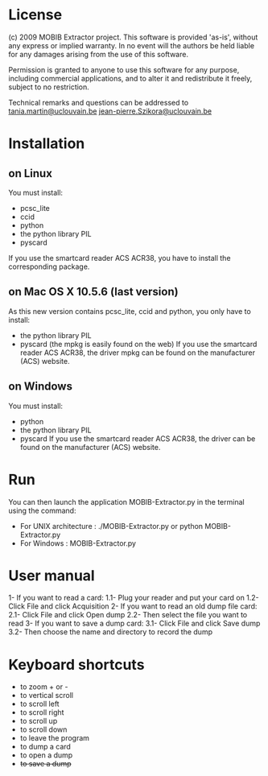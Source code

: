 # License

(c) 2009 MOBIB Extractor project. This software is provided 'as-is',
without any express or implied warranty. In no event will the authors be held
liable for any damages arising from the use of this software.

Permission is granted to anyone to use this software for any purpose,
including commercial applications, and to alter it and redistribute it
freely, subject to no restriction.

Technical remarks and questions can be addressed to
<tania.martin@uclouvain.be>
<jean-pierre.Szikora@uclouvain.be>

# Installation

## on Linux

You must install:
- pcsc_lite
- ccid
- python
- the python library PIL 
- pyscard

If you use the smartcard reader ACS ACR38, you have to install the
corresponding package.


## on Mac OS X 10.5.6 (last version)

As this new version contains pcsc_lite, ccid and python, you only have to
install:
- the python library PIL
- pyscard (the mpkg is easily found on the web)
If you use the smartcard reader ACS ACR38, the driver mpkg can be found on the
manufacturer (ACS) website.


## on Windows

You must install:
- python
- the python library PIL
- pyscard
If you use the smartcard reader ACS ACR38, the driver can be found on the
manufacturer (ACS) website.

# Run

You can then launch the application MOBIB-Extractor.py in the terminal using
the command:
- For UNIX architecture : ./MOBIB-Extractor.py or python MOBIB-Extractor.py
- For Windows : MOBIB-Extractor.py

# User manual

1- If you want to read a card:
1.1- Plug your reader and put your card on
1.2- Click File and click Acquisition
2- If you want to read an old dump file card:
2.1- Click File and click Open dump
2.2- Then select the file you want to read
3- If you want to save a dump card:
3.1- Click File and click Save dump
3.2- Then choose the name and directory to record the dump

# Keyboard shortcuts

- <Double-Click> to zoom + or -
- <MouseWheel> to vertical scroll
- <Left arrow> to scroll left
- <Right arrow> to scroll right
- <Up arrow> to scroll up
- <Down arrow> to scroll down
- <Esc> to leave the program
- <a> to dump a card
- <o> to open a dump
- <s> to save a dump

